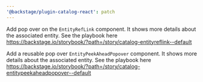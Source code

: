 ```yaml
---
'@backstage/plugin-catalog-react': patch
---
```


Add pop over on the `EntityRefLink` component. It shows more details about the associated entity. See the playbook here https://backstage.io/storybook/?path=/story/catalog-entityreflink--default

Add a reusable pop over `EntityPeekAheadPopover` component. It shows more details about the associated entity. See the playbook here https://backstage.io/storybook/?path=/story/catalog-entitypeekaheadpopover--default
